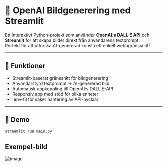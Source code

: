 # 🎨 OpenAI Bildgenerering med Streamlit

Ett interaktivt Python-projekt som använder **OpenAI:s DALL·E API** och **Streamlit** för att skapa bilder direkt från användarens textprompt.  
Perfekt för att utforska AI-genererad konst i ett enkelt webbgränssnitt!

---

## 🚀 Funktioner

- Streamlit-baserat gränssnitt för bildgenerering
- Användarstyrd textprompt → AI-genererad bild
- Automatisk uppkoppling till OpenAI:s DALL·E-API
- Responsiv app med stöd för olika enheter
- .env-fil för säker hantering av API-nycklar

---

## 🧪 Demo

```bash
streamlit run main.py

```

## Exempel-bild

[
](https://oaidalleapiprodscus.blob.core.windows.net/private/org-lCVP1uuXNzY7LIqm2U2CHBgt/user-SNXepIUEA3Ykxp6bSbFk48G2/img-l4HwzFfNfjsMnKdrtgVS2bGD.png?st=2025-06-18T11%3A08%3A27Z&se=2025-06-18T13%3A08%3A27Z&sp=r&sv=2024-08-04&sr=b&rscd=inline&rsct=image/png&skoid=8b33a531-2df9-46a3-bc02-d4b1430a422c&sktid=a48cca56-e6da-484e-a814-9c849652bcb3&skt=2025-06-18T12%3A08%3A27Z&ske=2025-06-19T12%3A08%3A27Z&sks=b&skv=2024-08-04&sig=BECjobPnH5xNCpEnqFJahOjy8CHoDInxg6R4lI7IUV0%3D)![image](https://github.com/user-attachments/assets/4805a04d-5043-4170-9023-aa4a15ba33fe)

